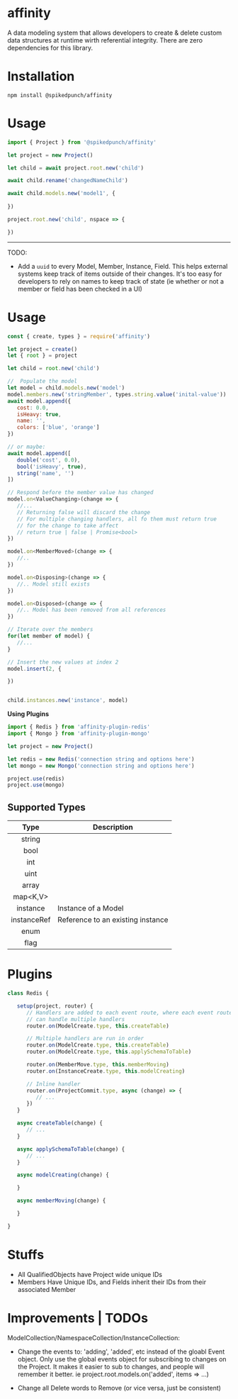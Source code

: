 # affinity

A data modeling system that allows developers to create & delete custom data structures at runtime wirth referential integrity. There are zero dependencies for this library.

# Installation

`npm install @spikedpunch/affinity`

# Usage

```js
import { Project } from '@spikedpunch/affinity'

let project = new Project()

let child = await project.root.new('child')

await child.rename('changedNameChild')

await child.models.new('model1', {
   
})

project.root.new('child', nspace => {

})

```



----
TODO:
- Add a `uuid` to every Model, Member, Instance, Field. This helps external systems keep track of items outside of their changes. It's too easy for developers to rely on names to keep track of state (ie whether or not a member or field has been checked in a UI)

# Usage

```js
const { create, types } = require('affinity')

let project = create()
let { root } = project

let child = root.new('child')

//  Populate the model
let model = child.models.new('model')
model.members.new('stringMember', types.string.value('inital-value'))
await model.append({
   cost: 0.0,
   isHeavy: true,
   name: '',
   colors: ['blue', 'orange']
})

// or maybe:
await model.append([
   double('cost', 0.0),
   bool('isHeavy', true),
   string('name', '')
])

// Respond before the member value has changed
model.on<ValueChanging>(change => {
   //...
   // Returning false will discard the change
   // For multiple changing handlers, all fo them must return true
   // for the change to take affect
   // return true | false | Promise<bool>
})

model.on<MemberMoved>(change => {
   //..
})

model.on<Disposing>(change => {
   //.. Model still exists
})

model.on<Disposed>(change => {
   //.. Model has been removed from all references
})

// Iterate over the members
for(let member of model) {
   //...
}

// Insert the new values at index 2
model.insert(2, {

})


child.instances.new('instance', model)
```

**Using Plugins**
```js
import { Redis } from 'affinity-plugin-redis'
import { Mongo } from 'affinity-plugin-mongo'

let project = new Project()

let redis = new Redis('connection string and options here')
let mongo = new Mongo('connection string and options here')

project.use(redis)
project.use(mongo)
```

## Supported Types

|    Type     | Description                       |
| :---------: | --------------------------------- |
|   string    |                                   |
|    bool     |                                   |
|     int     |                                   |
|    uint     |                                   |
|  array<T>   |                                   |
|  map<K,V>   |                                   |
|  instance   | Instance of a Model               |
| instanceRef | Reference to an existing instance |
|    enum     |                                   |
|    flag     |                                   |


# Plugins

```ts
class Redis {

   setup(project, router) {
      // Handlers are added to each event route, where each event router
      // can handle multiple handlers
      router.on(ModelCreate.type, this.createTable)

      // Multiple handlers are run in order
      router.on(ModelCreate.type, this.createTable)
      router.on(ModelCreate.type, this.applySchemaToTable)

      router.on(MemberMove.type, this.memberMoving)
      router.on(InstanceCreate.type, this.modelCreating)

      // Inline handler
      router.on(ProjectCommit.type, async (change) => {
         // ...
      })
   }

   async createTable(change) {
      // ...
   }

   async applySchemaToTable(change) {
      // ...
   }

   async modelCreating(change) {

   }

   async memberMoving(change) {

   }

}

```

# Stuffs

* All QualifiedObjects have Project wide unique IDs
* Members Have Unique IDs, and Fields inherit their IDs from their associated Member


# Improvements | TODOs

ModelCollection/NamespaceCollection/InstanceCollection:
  - Change the events to: 'adding', 'added', etc instead of the gloabl Event object.
    Only use the global events object for subscribing to changes on the Project.
    It makes it easier to sub to changes, and people will remember it better. ie
      project.root.models.on('added', items => ...)

* Change all Delete words to Remove (or vice versa, just be consistent)
